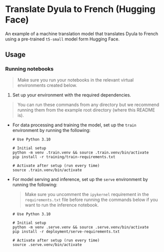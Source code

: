 # Translate Dyula to French (Hugging Face)

An example of a machine translation model that translates Dyula to French using a pre-trained `t5-small` model form Hugging Face.

## Usage

### Running notebooks

> Make sure you run your notebooks in the relevant virtual environments created below.

1. Set up your environment with the required dependencies.

> You can run these commands from any directory but we recommend running them from the example root directory (where this README is).

- For data processing and training the model, set up the `train` environment by running the following:

    ```shell
    # Use Python 3.10

    # Initial setup
    python -m venv .train.venv && source .train.venv/bin/activate
    pip install -r training/train-requirements.txt

    # Activate after setup (run every time)
    source .train.venv/bin/activate
    ```

- For model serving and inference, set up the `serve` environment by running the following:

    > Make sure you uncomment the `ipykernel` requirement in the `requirements.txt` file before running the commands below if you want to run the inference notebook.

    ```shell
    # Use Python 3.10

    # Initial setup
    python -m venv .serve.venv && source .serve.venv/bin/activate
    pip install -r deployment/serve-requirements.txt

    # Activate after setup (run every time)
    source .serve.venv/bin/activate
    ```
